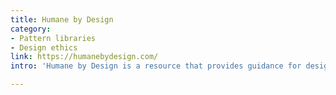 ```yaml
---
title: Humane by Design
category:
- Pattern libraries
- Design ethics
link: https://humanebydesign.com/
intro: 'Humane by Design is a resource that provides guidance for designing ethically humane digital products through patterns focused on user well-being.'

---
```






